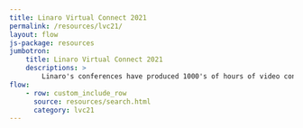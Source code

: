 ```yaml
---
title: Linaro Virtual Connect 2021
permalink: /resources/lvc21/
layout: flow
js-package: resources
jumbotron:
    title: Linaro Virtual Connect 2021
    descriptions: >
        Linaro's conferences have produced 1000's of hours of video content. You can find it all here!
flow:
    - row: custom_include_row
      source: resources/search.html
      category: lvc21
---
```

